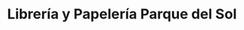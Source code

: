 ---
title: "Librería y Papelería Parque del Sol"
url: /san-pedro-de-alcantara/libreria-y-papeleria-parque-del-sol/
shop: libros
---